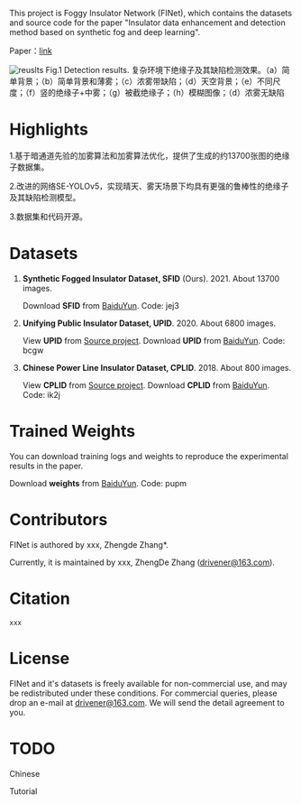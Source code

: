 
This project is Foggy Insulator Network (FINet), which contains the datasets and source code for the paper 
"Insulator data enhancement and detection method based on synthetic fog and deep learning".

Paper：[link](link)


![reuslts](https://github.com/zhangzhengde0225/FINet/blob/master/Docs/results.jpg)
Fig.1 Detection results.
复杂环境下绝缘子及其缺陷检测效果。（a）简单背景；（b）简单背景和薄雾；（c）浓雾带缺陷；（d）天空背景；（e）不同尺度；（f）竖的绝缘子+中雾；（g）被截绝缘子；（h）模糊图像；（d）浓雾无缺陷
 

# Highlights
1.基于暗通道先验的加雾算法和加雾算法优化，提供了生成的约13700张图的绝缘子数据集。

2.改进的网络SE-YOLOv5，实现晴天、雾天场景下均具有更强的鲁棒性的绝缘子及其缺陷检测模型。

3.数据集和代码开源。

# Datasets
1. **Synthetic Fogged Insulator Dataset, SFID** (Ours). 2021. About 13700 images.
    
    Download **SFID** from [BaiduYun](https://pan.baidu.com/s/1jpqrtMOlln9xC_L2_tGu7w). Code: jej3

2. **Unifying Public Insulator Dataset, UPID**. 2020. About 6800 images. 
    
    View **UPID** from [Source project](https://github.com/heitorcfelix/public-insulator-datasets).
    Download **UPID** from [BaiduYun](https://pan.baidu.com/s/1pvk0tCbyJiP5hjakrTTI4Q). Code: bcgw
3. **Chinese Power Line Insulator Dataset, CPLID**. 2018. About 800 images. 
   
    View **CPLID** from [Source project](https://github.com/InsulatorData/InsulatorDataSet).
    Download **CPLID** from [BaiduYun](https://pan.baidu.com/s/1BQnZSCTPGQsEOKOe1Z4sXA). Code: ik2j

# Trained Weights

You can download training logs and weights to reproduce the experimental results in the paper.

Download **weights** from [BaiduYun](https://pan.baidu.com/s/129ZTtU-0Hq6fVRv2q7LkEA). Code: pupm


# Contributors
FINet is authored by xxx, Zhengde Zhang*.

Currently, it is maintained by xxx, ZhengDe Zhang (drivener@163.com).

# Citation
```
xxx
```

# License
FINet and it's datasets is freely available for non-commercial use, and may be redistributed under these conditions. 
For commercial queries, please drop an e-mail at drivener@163.com. We will send the detail agreement to you.

# TODO
Chinese

Tutorial
